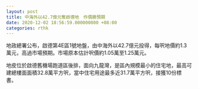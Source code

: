 ```yaml
---
layout: post
title: 中海外以42.7億元奪啟德地　作價勝預期
date: 2020-12-02 18:56:59.000000000 +08:00
categories: rthk
---
```


地政總署公布，啟德第4E區1號地盤，由中海外以42.7億元投得，每呎地價約1.3萬元，高過市場預期。市場原本估計呎價約1.05萬至1.25萬元。

地皮位於啟德舊機場跑道區後排，面向九龍灣，是區內規模最小的住宅地，最高可建總樓面面積32.8萬平方呎，當中住宅用途最多近31.7萬平方呎，接獲10份標書。
